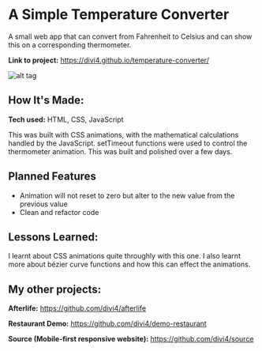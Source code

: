 # A Simple Temperature Converter
A small web app that can convert from Fahrenheit to Celsius and can show this on a corresponding thermometer.

**Link to project:** https://divi4.github.io/temperature-converter/

![alt tag](https://i.ibb.co/qYPy9qf/Screenshot-2021-05-24-Fahrenheit-to-Celsius-converter.png)

## How It's Made:

**Tech used:** HTML, CSS, JavaScript

This was built with CSS animations, with the mathematical calculations handled by the JavaScript. setTimeout functions were used to control the thermometer animation. This was built and polished over a few days.

## Planned Features

* Animation will not reset to zero but alter to the new value from the previous value
* Clean and refactor code

## Lessons Learned:

I learnt about CSS animations quite throughly with this one. I also learnt more about bézier curve functions and how this can effect the animations.


## My other projects:

**Afterlife:** https://github.com/divi4/afterlife

**Restaurant Demo:** https://github.com/divi4/demo-restaurant

**Source (Mobile-first responsive website):** https://github.com/divi4/source



